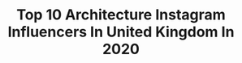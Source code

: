 ---
title: Top 10 Architecture Instagram Influencers In United Kingdom In 2020
description: >-
  Find top architecture Instagram influencers in United Kingdom in 2020. Most popular hashtags: #london #moodygrams #architecture #uk.
platform: Instagram
profiles:
  - username: "gabbyfdias"
    fullname: >-
      GABZILLA
    location: "United Kingdom"
    followers: 48323
    engagement: 1119
    commentsToLikes: 0.016364
    avatar: "https://scontent-lhr8-1.cdninstagram.com/v/t51.2885-19/s320x320/91828676_699164144159030_3332303350728228864_n.jpg?_nc_ht=scontent-lhr8-1.cdninstagram.com&_nc_ohc=V3Xdea76ZNoAX-a6nUu&oh=cfedf75182d13a91c8d7635ce7e64424&oe=5EB96D8E"
    verified: false
    hashtags: "#homemade, #stayfit, #glutes, #luxegal"
  - username: "makeupbydobreva"
    fullname: >-
      Maro 💄
    location: "United Kingdom"
    followers: 3766
    engagement: 1222
    commentsToLikes: 0.363883
    avatar: "https://scontent-lhr8-1.cdninstagram.com/v/t51.2885-19/s320x320/73292158_407286959944176_9188642471737819136_n.jpg?_nc_ht=scontent-lhr8-1.cdninstagram.com&_nc_ohc=vEQXKZDP2ZAAX-kzHz7&oh=381f817d332233165191677fad9c63c5&oe=5EBB013B"
    verified: false
    hashtags: "#makeupoftheday, #valentinesmakeup, #reisen, #fakelashes"
  - username: "thefoodyproject"
    fullname: >-
      Cindy | London
    location: "United Kingdom"
    followers: 9183
    engagement: 1747
    commentsToLikes: 0.096892
    avatar: "https://scontent-atl3-1.cdninstagram.com/v/t51.2885-19/s320x320/89358926_583663352223335_7131643867585052672_n.jpg?_nc_ht=scontent-atl3-1.cdninstagram.com&_nc_ohc=PbVFioR2BMIAX9PnVez&oh=acb5e257ef9285b81825f7a990c5fbc7&oe=5EB92B74"
    verified: false
    hashtags: "#architect, #tasteintravel, #foodandwine, #nomnomnom"
  - username: "ottoberkeley"
    fullname: >-
      Otto Berkeley
    location: "United Kingdom"
    followers: 18931
    engagement: 1169
    commentsToLikes: 0.072476
    avatar: "https://scontent-amt2-1.cdninstagram.com/v/t51.2885-19/s320x320/35001732_181485762522351_5013147898758561792_n.jpg?_nc_ht=scontent-amt2-1.cdninstagram.com&_nc_ohc=ecClbt6q3M0AX9YmXu4&oh=6eef7f8691fbe0caa2525e4e7ffc20ba&oe=5EB8FACE"
    verified: false
    hashtags: "#moodnation, #trappingtones, #urbanandstreet, #ourdailyplanet"
  - username: "nwlondonvibe"
    fullname: >-
      Olena | NW London Vibes
    location: "United Kingdom"
    followers: 10212
    engagement: 1286
    commentsToLikes: 0.063226
    avatar: "https://scontent-lhr8-1.cdninstagram.com/v/t51.2885-19/s320x320/65439772_2905941719448332_8282259150847606784_n.jpg?_nc_ht=scontent-lhr8-1.cdninstagram.com&_nc_ohc=Q2FNmk5hmXMAX9jeWZ2&oh=c33633715b1fbcffb1c3ff58b3b8c54d&oe=5EB95C73"
    verified: false
    hashtags: "#london, #asecondofwhimsey, #christmascountdown, #londonlove"
  - username: "crisswaddle"
    fullname: >-
      Criss Waddle
    location: "United Kingdom"
    followers: 364509
    engagement: 742
    commentsToLikes: 0.019566
    avatar: "https://scontent-ams4-1.cdninstagram.com/v/t51.2885-19/s320x320/71148017_1400144453469137_3170588060983230464_n.jpg?_nc_ht=scontent-ams4-1.cdninstagram.com&_nc_ohc=3X0_tS7j0BUAX_jGJUe&oh=53c23c42761b079af8b5103e50aeef82&oe=5EBBB8FB"
    verified: true
    hashtags: "#amgbizness, #amgbeyondkontrol, #amgbusiness, #amgceo"
  - username: "iggythewiggy"
    fullname: >-
      ᴛʀᴀᴠᴇʟ | ᴘʜᴏᴛᴏɢʀᴀᴘʜʏ | ᴜʀʙᴀɴ
    location: "United Kingdom"
    followers: 6670
    engagement: 1314
    commentsToLikes: 0.066700
    avatar: "https://scontent-lhr8-1.cdninstagram.com/v/t51.2885-19/s320x320/69749192_812645965862251_6649198772570030080_n.jpg?_nc_ht=scontent-lhr8-1.cdninstagram.com&_nc_ohc=Wnqe4i3_rZkAX90Rx_Z&oh=3ec6896e0f3ca64ed9664ad339c90109&oe=5EBB644A"
    verified: false
    hashtags: "#japan, #symmetryhunters, #cityphotography, #hbouthere"
  - username: "garlailau"
    fullname: >-
      Gar Lai
    location: "United Kingdom"
    followers: 6922
    engagement: 1330
    commentsToLikes: 0.030100
    avatar: "https://scontent-nrt1-1.cdninstagram.com/v/t51.2885-19/s320x320/64993516_606765123151081_1236885362169610240_n.jpg?_nc_ht=scontent-nrt1-1.cdninstagram.com&_nc_ohc=b-49TLM3z-gAX_iPgW9&oh=ad0af86709bc94f41279a33a2786bf0e&oe=5EA7B9CF"
    verified: false
    hashtags: "#architecturedrawing, #architecturephotography, #sketchday, #sketching"
  - username: "pantelart"
    fullname: >-
      Alex Pantela
    location: "United Kingdom"
    followers: 72882
    engagement: 947
    commentsToLikes: 0.014645
    avatar: "https://scontent-lhr8-1.cdninstagram.com/v/t51.2885-19/s320x320/71232422_2373439356251730_2990954352362913792_n.jpg?_nc_ht=scontent-lhr8-1.cdninstagram.com&_nc_ohc=hMBALVZs92oAX-GAa38&oh=2af67afd3f4be0710e6639ef5401a096&oe=5EB9829E"
    verified: false
    hashtags: ""
  - username: "niteatday"
    fullname: >-
      niteatday
    location: "United Kingdom"
    followers: 60848
    engagement: 696
    commentsToLikes: 0.016589
    avatar: "https://scontent-lhr8-1.cdninstagram.com/v/t51.2885-19/s320x320/61224806_346111829441446_3787570451039911936_n.jpg?_nc_ht=scontent-lhr8-1.cdninstagram.com&_nc_ohc=wZjEao-31mYAX-UpNZU&oh=3d34151d0615d39963be832773e9357c&oe=5EBBF057"
    verified: false
    hashtags: "#london, #skyscraper, #gallery, #archisketcher"
---